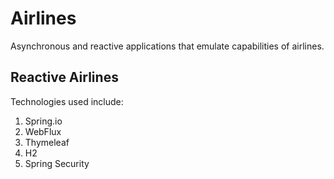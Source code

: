 # Airlines
Asynchronous and reactive applications that emulate capabilities of airlines.

## Reactive Airlines
Technologies used include:
1. Spring.io
2. WebFlux
3. Thymeleaf
4. H2
5. Spring Security

